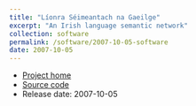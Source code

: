 ```yaml
---
title: "Líonra Séimeantach na Gaeilge"
excerpt: "An Irish language semantic network"
collection: software
permalink: /software/2007-10-05-software
date: 2007-10-05
---
```


* [Project home](https://cadhan.com/lsg/)
* [Source code](https://github.com/kscanne/wordnet-gaeilge)
* Release date: 2007-10-05
